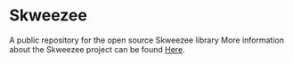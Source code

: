 # Skweezee
A public repository for the open source Skweezee library
More information about the Skweezee project can be found [Here](http://skweezee.net/).
